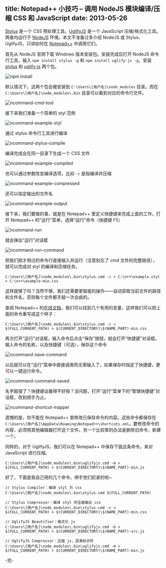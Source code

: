 title: Notepad++ 小技巧 – 调用 NodeJS 模块编译/压缩 CSS 和 JavaScript
date: 2013-05-26
---
[Stylus](http://learnboost.github.io/stylus/) 是一个 CSS 预处理工具。[UglifyJS](http://lisperator.net/uglifyjs/) 是一个 JavaScript 压缩/格式化工具。两者均运行于 [NodeJS](http://nodejs.org/) 环境。本文不准备过多介绍 NodeJS 或 Stylus、UglifyJS，只讲如何在 [Notepad++](http://notepad-plus-plus.org/) 中调用它们。

首先从 NodeJS 官网下载 Windows 版本安装包。安装完成后打开 NodeJS 命令行工具，输入 `npm install stylus -g` 和 `npm install uglify-js -g`，安装 [stylus](https://npmjs.org/package/stylus) 和 [uglify-js](https://npmjs.org/package/uglify-js) 两个包。

![npm install](https://myst729.github.io/blog-images/2013/05/ncommand-install-npm.png)

默认情况下，这两个包会被安装到 `C:\Users\[用户名]\node_modules` 目录。而在 `C:\Users\[用户名]\node_modules\.bin` 目录可以看到对应的命令行文件。<!-- more -->

![ncommand-cmd-tool](https://myst729.github.io/blog-images/2013/05/ncommand-cmd-tool.png)

接下来我们准备一个简单的 styl 范例

![ncommand-example-styl](https://myst729.github.io/blog-images/2013/05/ncommand-example-styl.png)

通过 stylus 命令行工具进行编译

![ncommand-stylus-compile](https://myst729.github.io/blog-images/2013/05/ncommand-stylus-compile.png)

编译完成会在同一目录下生成一个 CSS 文件

![ncommand-example-compiled](https://myst729.github.io/blog-images/2013/05/ncommand-example-compiled.png)

也可以通过参数改变编译选项，比如 `-c` 是指编译并压缩

![ncommand-example-compressed](https://myst729.github.io/blog-images/2013/05/ncommand-example-compressed.png)

还可以指定输出的文件名

![ncommand-example-output](https://myst729.github.io/blog-images/2013/05/ncommand-example-output.png)

接下来，我们要做的事，就是在 Notepad++ 里定义快捷键来完成上面的工作。打开 Notepad++ 的“运行”菜单，选择“运行”命令（快捷键 F5）

![ncommand-run](https://myst729.github.io/blog-images/2013/05/ncommand-run.png)

就会弹出“运行”对话框

![ncommand-run-command](https://myst729.github.io/blog-images/2013/05/ncommand-run-command.png)

把我们刚才用过的命令行直接输入并运行（注意别忘了 cmd 文件的完整路径），就可以完成对 styl 的编译和压缩任务。

```batch
C:\Users\[用户名]\node_modules\.bin\stylus.cmd -c < C:\n++\example.styl > C:\n++\example-min.css
```

这样就够了吗？当然不够，我们还需要更智能的操作——自动获取当前文件的路径和文件名，否则每个文件都手敲一次会疯的。

查阅 Notepad++ 的[在线文档](http://npp-community.tuxfamily.org/documentation/notepad-user-manual/commands)，我们可以找到几个有用的变量，这样我们可以把上面的命令重写成这个样子：

```batch
C:\Users\[用户名]\node_modules\.bin\stylus.cmd -c < $(FULL_CURRENT_PATH) > $(CURRENT_DIRECTORY)\$(NAME_PART)-min.css
```

再次打开“运行”对话框，输入命令后点击“保存”按钮，就会打开“快捷键”对话框。输入命令的名称，以及快捷键（可选），保存这个命令

![ncommand-save-command](https://myst729.github.io/blog-images/2013/05/ncommand-save-command.png)

以后就可以在“运行”菜单中直接调用而无需输入了。如果保存时指定了快捷键，更可以一键运行命令。

![ncommand-command-saved](https://myst729.github.io/blog-images/2013/05/ncommand-command-saved.png)

名字敲错了？快捷键设置得不好按？没问题，打开“运行”菜单下的“管理快捷键”对话框，改到顺手为止。

![ncommand-shortcut-mapper](https://myst729.github.io/blog-images/2013/05/ncommand-shortcut-mapper.png)

遗憾的是，你不能在 Notepad++ 里修改已保存命令的内容。这些命令都保存在 `C:\Users\[用户名]\AppData\Roaming\Notepad++\shortcuts.xml`。要修改命令的内容，必须用其他编辑器打开这个文件。另一个比较笨的办法是删除旧命令，新建一个。

同样的，对于 UglifyJS，我们可以在 Notepad++ 中保存下面这条命令，来对 JavaScript 进行压缩。

```batch
C:\Users\[用户名]\node_modules\.bin\uglifyjs.cmd -m < $(FULL_CURRENT_PATH) > $(CURRENT_DIRECTORY)\$(NAME_PART)-min.js
```

好了，下面是我自己用的几个命令，伸手党们赶紧的啦~

```batch
// Stylus Compiler：编译 styl 为 css
C:\Users\[用户名]\node_modules\.bin\stylus.cmd $(FULL_CURRENT_PATH)
 
// Stylus Compressor：编译 styl 并压缩输出 css
C:\Users\[用户名]\node_modules\.bin\stylus.cmd -c < $(FULL_CURRENT_PATH) > $(CURRENT_DIRECTORY)\$(NAME_PART)-min.css
 
// UglifyJS Beautifier：格式化 js
C:\Users\[用户名]\node_modules\.bin\uglifyjs.cmd -b < $(FULL_CURRENT_PATH) > $(CURRENT_DIRECTORY)\$(NAME_PART)-src.js
 
// UglifyJS Compressor：压缩 js，混淆标识符
C:\Users\[用户名]\node_modules\.bin\uglifyjs.cmd -m < $(FULL_CURRENT_PATH) > $(CURRENT_DIRECTORY)\$(NAME_PART)-min.js
```

-完-